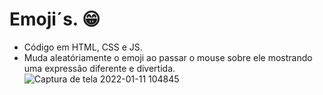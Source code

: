 # Emoji´s. 😁
- Código em HTML, CSS e JS.
- Muda aleatóriamente o emoji ao passar o mouse sobre ele mostrando uma expressão diferente e divertida.
![Captura de tela 2022-01-11 104845](https://user-images.githubusercontent.com/81476932/148954717-215548f5-ef57-4671-970c-868ec01efb8f.png)
